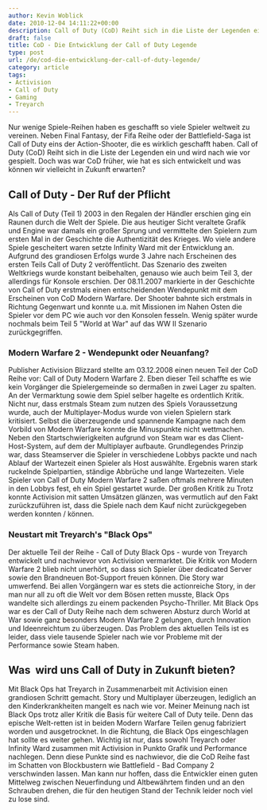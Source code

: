 ```yaml
---
author: Kevin Woblick
date: 2010-12-04 14:11:22+00:00
description: Call of Duty (CoD) Reiht sich in die Liste der Legenden ein und wird nach wie vor gespielt. Doch was war CoD früher, wie hat es sich entwickelt und was können wir vielleicht in Zukunft erwarten?
draft: false
title: CoD - Die Entwicklung der Call of Duty Legende
type: post
url: /de/cod-die-entwicklung-der-call-of-duty-legende/
category: article
tags:
- Activision
- Call of Duty
- Gaming
- Treyarch
---
```


Nur wenige Spiele-Reihen haben es geschafft so viele Spieler weltweit zu vereinen. Neben Final Fantasy, der Fifa Reihe oder der Battlefield-Saga ist Call of Duty eins der Action-Shooter, die es wirklich geschafft haben. Call of Duty (CoD) Reiht sich in die Liste der Legenden ein und wird nach wie vor gespielt. Doch was war CoD früher, wie hat es sich entwickelt und was können wir vielleicht in Zukunft erwarten?


## Call of Duty - Der Ruf der Pflicht

Als Call of Duty (Teil 1) 2003 in den Regalen der Händler erschien ging ein Raunen durch die Welt der Spiele. Die aus heutiger Sicht veraltete Grafik und Engine war damals ein großer Sprung und vermittelte den Spielern zum ersten Mal in der Geschichte die Authentizität des Krieges. Wo viele andere Spiele gescheitert waren setzte Infinity Ward mit der Entwicklung an. Aufgrund des grandiosen Erfolgs wurde 3 Jahre nach Erscheinen des ersten Teils Call of Duty 2 veröffentlicht. Das Szenario des zweiten Weltkriegs wurde konstant beibehalten, genauso wie auch beim Teil 3, der allerdings für Konsole erschien.
Der 08.11.2007 markierte in der Geschichte von Call of Duty erstmals einen entscheidenden Wendepunkt mit dem Erscheinen von CoD Modern Warfare. Der Shooter bahnte sich erstmals in Richtung Gegenwart und konnte u.a. mit Missionen im Nahen Osten die Spieler vor dem PC wie auch vor den Konsolen fesseln. Wenig später wurde nochmals beim Teil 5 "World at War" auf das WW II Szenario zurückgegriffen.


### Modern Warfare 2 - Wendepunkt oder Neuanfang?

Publisher Activision Blizzard stellte am 03.12.2008 einen neuen Teil der CoD Reihe vor: Call of Duty Modern Warfare 2. Eben dieser Teil schaffte es wie kein Vorgänger die Spielergemeinde so dermaßen in zwei Lager zu spalten. An der Vermarktung sowie dem Spiel selber hagelte es ordentlich Kritik. Nicht nur, dass erstmals Steam zum nutzen des Spiels Voraussetzung wurde, auch der Multiplayer-Modus wurde von vielen Spielern stark kritisiert. Selbst die überzeugende und spannende Kampagne nach dem Vorbild von Modern Warfare konnte die Minuspunkte nicht wettmachen.
Neben den Startschwierigkeiten aufgrund von Steam war es das Client-Host-System, auf dem der Multiplayer aufbaute. Grundlegendes Prinzip war, dass Steamserver die Spieler in verschiedene Lobbys packte und nach Ablauf der Wartezeit einen Spieler als Host auswählte. Ergebnis waren stark ruckelnde Spielpartien, ständige Abbrüche und lange Wartezeiten. Viele Spieler von Call of Duty Modern Warfare 2 saßen oftmals mehrere Minuten in den Lobbys fest, eh ein Spiel gestartet wurde. Der großen Kritik zu Trotz konnte Activision mit satten Umsätzen glänzen, was vermutlich auf den Fakt zurückzuführen ist, dass die Spiele nach dem Kauf nicht zurückgegeben werden konnten / können.


### Neustart mit Treyarch's "Black Ops"

Der aktuelle Teil der Reihe - Call of Duty Black Ops - wurde von Treyarch entwickelt und nachwievor von Activision vermarktet. Die Kritik von Modern Warfare 2 blieb nicht unerhört, so dass sich Spieler über dedicated Server sowie den Brandneuen Bot-Support freuen können. Die Story war umwerfend. Bei allen Vorgängern war es stets die actionreiche Story, in der man nur all zu oft die Welt vor dem Bösen retten musste, Black Ops wandelte sich allerdings zu einem packenden Psycho-Thriller.
Mit Black Ops war es der Call of Duty Reihe nach dem schweren Absturz durch World at War sowie ganz besonders Modern Warfare 2 gelungen, durch Innovation und Ideenreichtum zu überzeugen. Das Problem des aktuellen Teils ist es leider, dass viele tausende Spieler nach wie vor Probleme mit der Performance sowie Steam haben.


## Was  wird uns Call of Duty in Zukunft bieten?

Mit Black Ops hat Treyarch in Zusammenarbeit mit Activision einen grandiosen Schritt gemacht. Story und Multiplayer überzeugen, lediglich an den Kinderkrankheiten mangelt es nach wie vor. Meiner Meinung nach ist Black Ops trotz aller Kritik die Basis für weitere Call of Duty teile. Denn das epische Welt-retten ist in beiden Modern Warfare Teilen genug fabriziert worden und ausgetrocknet. In die Richtung, die Black Ops eingeschlagen hat sollte es weiter gehen. Wichtig ist nur, dass sowohl Treyarch oder Infinity Ward zusammen mit Activision in Punkto Grafik und Performance nachlegen. Denn diese Punkte sind es nachwievor, die die CoD Reihe fast im Schatten von Blockbustern wie Battlefield - Bad Company 2 verschwinden lassen. Man kann nur hoffen, dass die Entwickler einen guten Mittelweg zwischen Neuerfindung und Altbewährtem finden und an den Schrauben drehen, die für den heutigen Stand der Technik leider noch viel zu lose sind.

